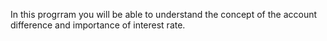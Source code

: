 In this progrram you will be able to understand the concept of the account difference and importance of interest rate.
